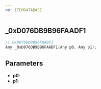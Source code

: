 ```yaml
---
ns: ITEMDATABASE
---
```

## _0xD076DB9B96FAADF1

```c
// 0xD076DB9B96FAADF1
Any _0xD076DB9B96FAADF1(Any p0, Any p1);
```

## Parameters
* **p0**:
* **p1**:
